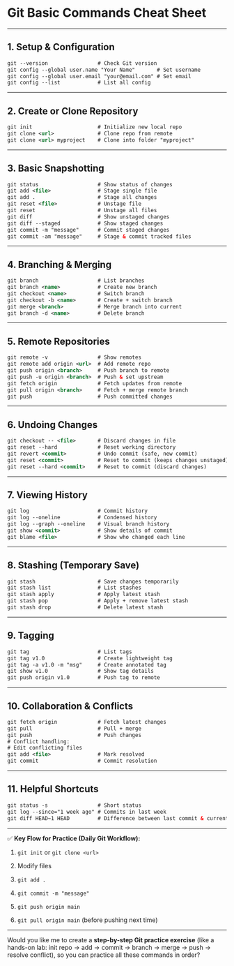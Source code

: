 # **Git Basic Commands Cheat Sheet**

---

## **1\. Setup & Configuration**

```xml
git --version                # Check Git version
git config --global user.name "Your Name"       # Set username
git config --global user.email "your@email.com" # Set email
git config --list            # List all config
```

---

## **2\. Create or Clone Repository**

```xml
git init                     # Initialize new local repo
git clone <url>              # Clone repo from remote
git clone <url> myproject    # Clone into folder "myproject"
```

---

## **3\. Basic Snapshotting**

```xml
git status                   # Show status of changes
git add <file>               # Stage single file
git add .                    # Stage all changes
git reset <file>             # Unstage file
git reset                    # Unstage all files
git diff                     # Show unstaged changes
git diff --staged            # Show staged changes
git commit -m "message"      # Commit staged changes
git commit -am "message"     # Stage & commit tracked files
```

---

## **4\. Branching & Merging**

```xml
git branch                   # List branches
git branch <name>            # Create new branch
git checkout <name>          # Switch branch
git checkout -b <name>       # Create + switch branch
git merge <branch>           # Merge branch into current
git branch -d <name>         # Delete branch
```

---

## **5\. Remote Repositories**

```xml
git remote -v                # Show remotes
git remote add origin <url>  # Add remote repo
git push origin <branch>     # Push branch to remote
git push -u origin <branch>  # Push & set upstream
git fetch origin             # Fetch updates from remote
git pull origin <branch>     # Fetch + merge remote branch
git push                     # Push committed changes
```

---

## **6\. Undoing Changes**

```xml
git checkout -- <file>       # Discard changes in file
git reset --hard             # Reset working directory
git revert <commit>          # Undo commit (safe, new commit)
git reset <commit>           # Reset to commit (keeps changes unstaged)
git reset --hard <commit>    # Reset to commit (discard changes)
```

---

## **7\. Viewing History**

```xml
git log                      # Commit history
git log --oneline            # Condensed history
git log --graph --oneline    # Visual branch history
git show <commit>            # Show details of commit
git blame <file>             # Show who changed each line
```

---

## **8\. Stashing (Temporary Save)**

```xml
git stash                    # Save changes temporarily
git stash list               # List stashes
git stash apply              # Apply latest stash
git stash pop                # Apply + remove latest stash
git stash drop               # Delete latest stash
```

---

## **9\. Tagging**

```xml
git tag                      # List tags
git tag v1.0                 # Create lightweight tag
git tag -a v1.0 -m "msg"     # Create annotated tag
git show v1.0                # Show tag details
git push origin v1.0         # Push tag to remote
```

---

## **10\. Collaboration & Conflicts**

```xml
git fetch origin             # Fetch latest changes
git pull                     # Pull + merge
git push                     # Push changes
# Conflict handling:
# Edit conflicting files
git add <file>               # Mark resolved
git commit                   # Commit resolution
```

---

## **11\. Helpful Shortcuts**

```xml
git status -s                # Short status
git log --since="1 week ago" # Commits in last week
git diff HEAD~1 HEAD         # Difference between last commit & current
```

---

✅ **Key Flow for Practice (Daily Git Workflow):**

1. `git init` or `git clone <url>`
    
2. Modify files
    
3. `git add .`
    
4. `git commit -m "message"`
    
5. `git push origin main`
    
6. `git pull origin main` (before pushing next time)
    

---

Would you like me to create a **step-by-step Git practice exercise** (like a hands-on lab: init repo → add → commit → branch → merge → push → resolve conflict), so you can practice all these commands in order?
